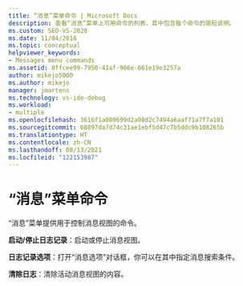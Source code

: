 ```yaml
---
title: “消息”菜单命令 | Microsoft Docs
description: 查看“消息”菜单上可用命令的列表，其中包含每个命令的简短说明。
ms.custom: SEO-VS-2020
ms.date: 11/04/2016
ms.topic: conceptual
helpviewer_keywords:
- Messages menu commands
ms.assetid: 8ffcee99-7950-41af-906e-661e19e3257a
author: mikejo5000
ms.author: mikejo
manager: jmartens
ms.technology: vs-ide-debug
ms.workload:
- multiple
ms.openlocfilehash: 3616f1a009699d2a08d2c7494a6aaf71a7f7a101
ms.sourcegitcommit: 68897da7d74c31ae1ebf5d47c7b5ddc9b108265b
ms.translationtype: HT
ms.contentlocale: zh-CN
ms.lasthandoff: 08/13/2021
ms.locfileid: "122153987"
---
```

# <a name="messages-menu-commands"></a>“消息”菜单命令
“消息”菜单提供用于控制消息视图的命令。

 **启动/停止日志记录**：启动或停止消息视图。

 **日志记录选项**：打开“消息选项”对话框，你可以在其中指定消息搜索条件。

 **清除日志**：清除活动消息视图的内容。